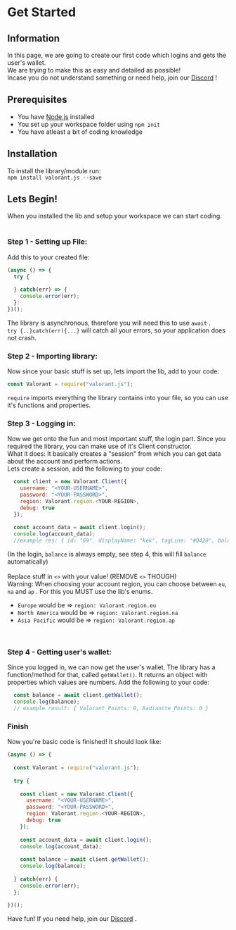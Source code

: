 # Get Started

## Information
In this page, we are going to create our first code which logins and gets the user's wallet.\
We are trying to make this as easy and detailed as possible!\
Incase you do not understand something or need help, join our [Discord](https://discord.gg/q37Dfyn) !

## Prerequisites

* You have [Node.js](https://nodejs.org/) installed
* You set up your workspace folder using `npm init`
* You have atleast a bit of coding knowledge

## Installation
To install the library/module run:\
`npm install valorant.js --save`

## Lets Begin!
When you installed the lib and setup your workspace we can start coding.\
</br>

### Step 1 - Setting up File:
Add this to your created file:
```js
(async () => {
  try {
    
  } catch(err) => {
    console.error(err);
  }:
})();
```
The library is asynchronous, therefore you will need this to use `await` .\
`try {..}catch(err){...}` will catch all your errors, so your application does not crash.
</br>

### Step 2 - Importing library:
Now since your basic stuff is set up, lets import the lib, add to your code:
```js
const Valorant = require("valorant.js");
```
`require` imports everything the library contains into your file, so you can use it's functions and properties.
</br>

### Step 3 - Logging in:
Now we get onto the fun and most important stuff, the login part. Since you required the library, you can make use of it's Client constructor.\
What it does: It basically creates a "session" from which you can get data about the account and perform actions.\
Lets create a session, add the following to your code:
```js
  const client = new Valorant.Client({
    username: "<YOUR-USERNAME>",
    password: "<YOUR-PASSWORD>",
    region: Valorant.region.<YOUR-REGION>,
    debug: true
  });
    
  const account_data = await client.login();
  console.log(account_data);
  //example res: { id: "69", displayName: "kek", tagLine: "#0420", balance: {} }
```
(In the login, `balance` is always empty, see step 4, this will fill `balance` automatically)\
</br>
Replace stuff in `<>` with your value! (REMOVE `<>` THOUGH)\
Warning: When choosing your account region, you can choose between `eu`, `na` and `ap` . For this you MUST use the lib's enums.
* `Europe` would be => `region: Valorant.region.eu`
* `North America` would be => `region: Valorant.region.na`
* `Asia Pacific` would be => `region: Valorant.region.ap`
</br>

### Step 4 - Getting user's wallet:
Since you logged in, we can now get the user's wallet.
The library has a function/method for that, called `getWallet()`. It returns an object with properties which values are numbers.
Add the following to your code:
```js
  const balance = await client.getWallet();
  console.log(balance);
  // example result: { Valorant_Points: 0, Radianite_Points: 0 }
```

### Finish
Now you're basic code is finished! It should look like:
```js
(async () => {
  
  const Valorant = require("valorant.js");
  
  try {
  
    const client = new Valorant.Client({
      username: "<YOUR-USERNAME>",
      password: "<YOUR-PASSWORD>",
      region: Valorant.region.<YOUR-REGION>,
      debug: true
    });
    
    const account_data = await client.login();
    console.log(account_data);
    
    const balance = await client.getWallet();
    console.log(balance);
    
  } catch(err) {
    console.error(err);
  };
  
})();
```
Have fun! If you need help, join our [Discord](https://discord.gg/q37Dfyn) .

